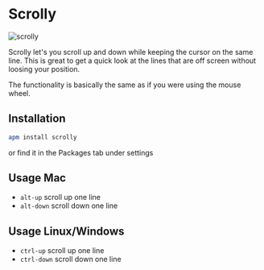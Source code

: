 # Scrolly

![scrolly](https://raw.github.com/laktak/atom-scrolly/master/scrolly.gif)

Scrolly let's you scroll up and down while keeping the cursor on the same line. This is great to get a quick look at the lines that are off screen without loosing your position.

The functionality is basically the same as if you were using the mouse wheel.

## Installation

```sh
apm install scrolly
```
or find it in the Packages tab under settings

## Usage Mac

- `alt-up` scroll up one line
- `alt-down` scroll down one line

## Usage Linux/Windows

- `ctrl-up` scroll up one line
- `ctrl-down` scroll down one line
